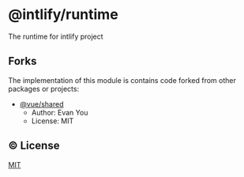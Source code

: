 # @intlify/runtime

The runtime for intlify project

## Forks
The implementation of this module is contains code forked from other packages or projects:

- [@vue/shared](https://github.com/vuejs/vue-next/tree/master/packages/shared)
  - Author: Evan You
  - License: MIT

## :copyright: License

[MIT](http://opensource.org/licenses/MIT)
